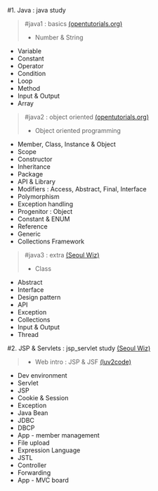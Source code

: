 #1. Java : java study

> #java1 : basics [(opentutorials.org)](https://opentutorials.org/course/1223 "Opentutorials.org")
>* Number & String
* Variable
* Constant
* Operator
* Condition
* Loop
* Method
* Input & Output
* Array

>#java2 : object oriented [(opentutorials.org)](https://opentutorials.org/course/1223 "Opentutorials.org")
>* Object oriented programming
* Member, Class, Instance & Object
* Scope 
* Constructor
* Inheritance
* Package
* API & Library
* Modifiers : Access, Abstract, Final, Interface
* Polymorphism
* Exception handling
* Progenitor : Object
* Constant & ENUM
* Reference
* Generic
* Collections Framework

>#java3 : extra [(Seoul Wiz)](http://www.wiz.center/tag/java "Seoul Wiz")
>* Class
* Abstract
* Interface
* Design pattern
* API
* Exception
* Collections
* Input & Output
* Thread

#2. JSP & Servlets : jsp_servlet study [(Seoul Wiz)](http://www.wiz.center/tag/jsp "Seoul Wiz")
>* Web intro : JSP & JSF [(luv2code)](http://www.luv2code.com/ "luv2code")
* Dev environment
* Servlet
* JSP
* Cookie & Session
* Exception
* Java Bean
* JDBC
* DBCP
* App - member management
* File upload
* Expression Language
* JSTL
* Controller
* Forwarding
* App - MVC board